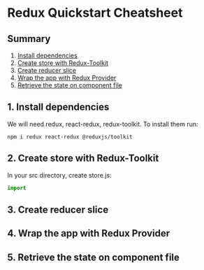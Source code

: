 # Redux Quickstart Cheatsheet

## Summary

1. [Install dependencies](#1-install-dependencies)
2. [Create store with Redux-Toolkit](#2-create-store-with-redux-toolkit)
3. [Create reducer slice](#3-create-reducer-slice)
4. [Wrap the app with Redux Provider](#4-wrap-the-app-with-redux-provider)
5. [Retrieve the state on component file](#5-retrieve-the-state-on-component-file)

## 1. Install dependencies

We will need redux, react-redux, redux-toolkit. To install them run:

```
npm i redux react-redux @reduxjs/toolkit
```

## 2. Create store with Redux-Toolkit

In your src directory, create store.js:

```js
import


```

## 3. Create reducer slice

## 4. Wrap the app with Redux Provider

## 5. Retrieve the state on component file
